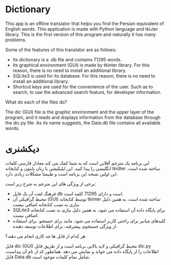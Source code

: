 # Dictionary
This app is an offline translator that helps you find the Persian equivalent of English words. This application is made with Python language and tkiدter library. This is the first version of this program and naturally it has many problems.



Some of the features of this translator are as follows:
* Its dictionary is a .db file and contains 71295 words.
* Its graphical environment (GUI) is made by tkinter library. For this reason, there is no need to install an additional library.
* SQLite3 is used for its database. For this reason, there is no need to install an additional library.
* Shortcut keys are used for the convenience of the user. Such as <Enter Button> to search, <Alt-a> to use the advanced search feature, <F1> for developer information.


What do each of the files do?

The dic (GUI) file is the graphic environment and the upper layer of the program, and it reads and displays information from the database through the dic.py file.
As its name suggests, the Data.db file contains all available words.





# دیکشنری
این برنامه یک مترجم آفلاین است که به شما کمک می کند معادل فارسی کلمات انگلیسی را پیدا کنید. این اپلیکیشن با زبان پایتون و کتابخانه tkidter ساخته شده است. این اولین نسخه این برنامه است و طبیعتا مشکلات زیادی دارد.




برخی از ویژگی های این مترجم به شرح زیر است:
* فرهنگ لغت آن یک فایل db است و دارای 71295 کلمه است.
* محیط گرافیکی آن (GUI) توسط کتابخانه tkinter ساخته شده است. به همین دلیل نیازی به نصب کتابخانه اضافی نیست.
* SQLite3 برای پایگاه داده آن استفاده می شود. به همین دلیل نیازی به نصب کتابخانه اضافی نیست.
* کلیدهای میانبر برای راحتی کاربر استفاده می شود. مانند <Enter Button> برای جستجو، <Alt-a> برای استفاده از ویژگی جستجوی پیشرفته، <F1> برای اطلاعات توسعه دهنده.


هر کدام از فایل ها چه کاری انجام می دهند؟

فایل dic (GUI) محیط گرافیکی و لایه بالایی برنامه است و از طریق فایل dic.py اطلاعات را از پایگاه داده می خواند و نمایش می دهد.
همانطور که از نام آن پیداست، فایل Data.db شامل تمام کلمات موجود است.
